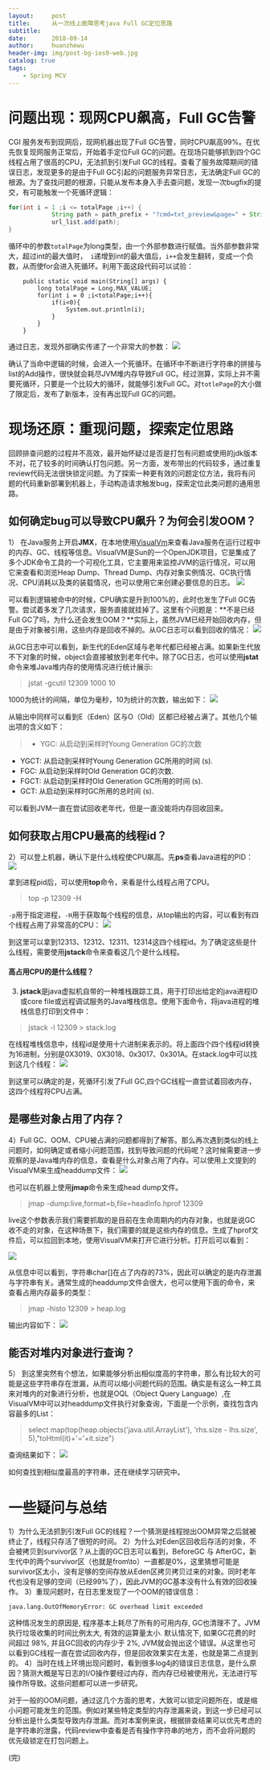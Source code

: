 ```yaml
---
layout:     post
title:      从一次线上故障思考java Full GC定位思路
subtitle:   
date:       2018-09-14
author:     huanzhewu
header-img: img/post-bg-ios9-web.jpg
catalog: true
tags:
    - Spring MCV
---
```




# 问题出现：现网CPU飙高，Full GC告警
CGI 服务发布到现网后，现网机器出现了Full GC告警，同时CPU飙高99%。在优先恢复现网服务正常后，开始着手定位Full GC的问题。在现场只能够抓到四个GC线程占用了很高的CPU，无法抓到引发Full GC的线程。查看了服务故障期间的错误日志，发现更多的是由于Full GC引起的问题服务异常日志，无法确定Full GC的根源。为了查找问题的根源，只能从发布本身入手去查问题，发现一次bugfix的提交，有可能触发一个死循环逻辑：

```java
for(int i = 1 ;i <= totalPage ;i++) {
			String path = path_prefix + "?cmd=txt_preview&page=" + String.valueOf(i) + "&sign=" + fileSignature;
			url_list.add(path);
}
```
循环中的参数`totalPage`为long类型，由一个外部参数进行赋值。当外部参数非常大，超过int的最大值时，` i`递增到int的最大值后，`i++`会发生翻转，变成一个负数，从而使for会进入死循环。利用下面这段代码可以试验：
```
    public static void main(String[] args) {
        long totalPage = Long.MAX_VALUE;
        for(int i = 0 ;i<totalPage;i++){
            if(i<0){
                System.out.println(i);
            }
        }
    }
```
通过日志，发现外部确实传递了一个非常大的参数：
![](https://img2018.cnblogs.com/blog/610439/201809/610439-20180914171537456-2117831862.png)


确认了当命中逻辑的时候，会进入一个死循环。在循环中不断进行字符串的拼接与list的Add操作，很快就会耗尽JVM堆内存导致Full GC。经过测算，实际上并不需要死循环，只要是一个比较大的循环，就能够引发Full GC。对`totlePage`的大小做了限定后，发布了新版本，没有再出现Full GC的问题。


# 现场还原：重现问题，探索定位思路

回顾排查问题的过程并不高效，最开始怀疑过是否是打包有问题或使用的jdk版本不对，花了较多的时间确认打包问题。另一方面，发布带出的代码较多，通过重复review代码无法很快锁定问题。为了探索一种更有效的问题定位方法，我将有问题的代码重新部署到机器上，手动构造请求触发bug，探索定位此类问题的通用思路。

## 如何确定bug可以导致CPU飙升？为何会引发OOM？
1） 在Java服务上开启**JMX**，在本地使用[VisualVm](https://visualvm.github.io/ "VisualVm")来查看Java服务在运行过程中的内存、GC、线程等信息。VisualVM是Sun的一个OpenJDK项目，它是集成了多个JDK命令工具的一个可视化工具，它主要用来监控JVM的运行情况，可以用它来查看和浏览Heap Dump、Thread Dump、内存对象实例情况、GC执行情况、CPU消耗以及类的装载情况，也可以使用它来创建必要信息的日志。
![](https://img2018.cnblogs.com/blog/610439/201809/610439-20180914171601606-395373695.png)


可以看到逻辑被命中的时候，CPU确实是升到100%的，此时也发生了Full GC告警。尝试着多发了几次请求，服务直接就挂掉了。这里有个问题是：**不是已经Full GC了吗，为什么还会发生OOM？**实际上，虽然JVM已经开始回收内存，但是由于对象被引用，这些内存是回收不掉的。从GC日志可以看到回收的情况：
![](https://img2018.cnblogs.com/blog/610439/201809/610439-20180914171611464-1898061671.png)


从GC日志中可以看到，新生代的Eden区域与老年代都已经被占满。如果新生代放不下对象的时候，object会直接被放到老年代中。除了GC日志，也可以使用**jstat**命令来堆Java堆内存的使用情况进行统计展示:

> jstat -gcutil 12309 1000 10

1000为统计的间隔，单位为毫秒，10为统计的次数，输出如下：
![](https://img2018.cnblogs.com/blog/610439/201809/610439-20180914171644184-360950821.png)

从输出中同样可以看到E（Eden）区与O（Old）区都已经被占满了。其他几个输出项的含义如下：
>- YGC: 从启动到采样时Young Generation GC的次数
- YGCT: 从启动到采样时Young Generation GC所用的时间 (s).
- FGC: 从启动到采样时Old Generation GC的次数.
- FGCT: 从启动到采样时Old Generation GC所用的时间 (s).
- GCT: 从启动到采样时GC所用的总时间 (s).

可以看到JVM一直在尝试回收老年代，但是一直没能将内存回收回来。

## 如何获取占用CPU最高的线程id？
2）可以登上机器，确认下是什么线程使CPU飙高。先**ps**查看Java进程的PID：
![](https://img2018.cnblogs.com/blog/610439/201809/610439-20180914171735005-189532605.png)

拿到进程pid后，可以使用**top**命令，来看是什么线程占用了CPU。
> top -p 12309 -H

`-p`用于指定进程，`-H`用于获取每个线程的信息，从top输出的内容，可以看到有四个线程占用了非常高的CPU：
![](https://img2018.cnblogs.com/blog/610439/201809/610439-20180914171748829-1934986704.png)

到这里可以拿到12313、12312、12311、12314这四个线程id。为了确定这些是什么线程，需要使用**jstack**命令来查看这几个是什么线程。

#### 高占用CPU的是什么线程？
3) **jstack**是java虚拟机自带的一种堆栈跟踪工具，用于打印出给定的java进程ID或core file或远程调试服务的Java堆栈信息。使用下面命令，将java进程的堆栈信息打印到文件中：
> jstack -l 12309 > stack.log

在线程堆栈信息中，线程id是使用十六进制来表示的。将上面四个四个线程id转换为16进制，分别是0X3019、0X3018、0x3017、0x301A。在stack.log中可以找到这几个线程：
![](https://img2018.cnblogs.com/blog/610439/201809/610439-20180914171757933-129540261.png)


到这里可以确定的是，死循环引发了Full GC,四个GC线程一直尝试着回收内存，这四个线程将CPU占满。

## 是哪些对象占用了内存？
4）Full GC、OOM、CPU被占满的问题都得到了解答。那么再次遇到类似的线上问题时，如何确定或者缩小问题范围，找到导致问题的代码呢？这时候需要进一步观察的是Java堆内存的信息，查看是什么对象占用了内存。可以使用上文提到的VisualVM来生成headdump文件：
![](https://img2018.cnblogs.com/blog/610439/201809/610439-20180914171805645-1217442888.png)


也可以在机器上使用**jmap**命令来生成head dump文件。
> jmap -dump:live,format=b,file=headInfo.hprof 12309 

live这个参数表示我们需要抓取的是目前在生命周期内的内存对象，也就是说GC收不走的对象，在这种场景下，我们需要的就是这些内存的信息。生成了hprof文件后，可以拉回到本地，使用VisualVM来打开它进行分析。打开后可以看到：

![](https://img2018.cnblogs.com/blog/610439/201809/610439-20180914171814568-448726500.png)

从信息中可以看到，字符串char[]在占了内存的73%，因此可以确定的是内存泄漏与字符串有关。通常生成的headdump文件会很大，也可以使用下面的命令，来查看占用内存最多的类型：
> jmap -histo 12309 > heap.log

输出内容如下：
![](https://img2018.cnblogs.com/blog/610439/201809/610439-20180914171821963-179832827.png)




## 能否对堆内对象进行查询？

5） 到这里突然有个想法，如果能够分析出相似度高的字符串，那么有比较大的可能是这些字符串存在泄漏，从而可以缩小问题代码的范围。确实是有这么一种工具来对堆内的对象进行分析，也就是OQL（Object Query Language）,在VisualVM中可以对headdump文件执行对象查询，下面是一个示例，查找包含内容最多的List：
> select map(top(heap.objects('java.util.ArrayList'), 'rhs.size - lhs.size', 5),"toHtml(it)+'='+it.size")   

查询结果如下：
![](https://img2018.cnblogs.com/blog/610439/201809/610439-20180914172322073-828703972.png)


如何查找到相似度最高的字符串，还在继续学习研究中。

# 一些疑问与总结 
1）为什么无法抓到引发Full GC的线程？一个猜测是线程抛出OOM异常之后就被终止了，线程只存活了很短的时间。
2）为什么对Eden区回收后存活的对象，不会被拷贝到survivor区？从上面的GC日志可以看到，BeforeGC 与 AfterGC，新生代中的两个survivor区（也就是from\to）一直都是0%，这里猜想可能是survivor区太小，没有足够的空间存放从Eden区拷贝拷贝过来的对象。同时老年代也没有足够的空间（已经99%了），因此JVM的GC基本没有什么有效的回收操作。
3）重现问题时，在日志里发现了一个OOM的错误信息：
```
java.lang.OutOfMemoryError: GC overhead limit exceeded
```
这种情况发生的原因是, 程序基本上耗尽了所有的可用内存, GC也清理不了。JVM执行垃圾收集的时间比例太大, 有效的运算量太小. 默认情况下, 如果GC花费的时间超过 98%, 并且GC回收的内存少于 2%, JVM就会抛出这个错误。从这里也可以看到GC线程一直在尝试回收内存，但是回收效果实在太差，也就是第二点提到的。
4）当时在线上环境出现问题时，看到很多log4j的错误日志信息，是什么原因？猜测大概是写日志的I/O操作要经过内存，而内存已经被使用光，无法进行写操作所导致。这些问题都可以进一步研究。

对于一般的OOM问题，通过这几个方面的思考，大致可以锁定问题所在，或是缩小问题可能发生的范围。例如对某些特定类型的内存泄漏来说，到这一步已经可以分析出是什么类型导致内存泄漏。而对本案例来说，根据排查结果可以优先考虑的是字符串的泄露，代码review中查看是否有操作字符串的地方，而不会将问题的优先级锁定在打包问题上。


(完)